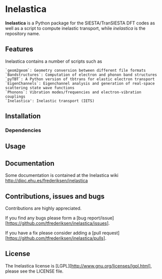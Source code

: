 # Inelastica #
__Inelastica__ is a Python package for the SIESTA/TranSIESTA DFT codes
as well as a script to compute inelastic transport, while _inelastica_ is the repository name.

## Features ##
Inelastica contains a number of scripts such as

    `geom2geom`: Geometry conversion between different file formats
    `Bandstructures`: Computation of electron and phonon band structures
    `pyTBT`: A Python version of tbtrans for elastic electron transport
    `EigenChannels`: Eigenchannel analysis and generation of real-space scattering state wave functions
    `Phonons`: Vibration modes/frequencies and electron-vibration couplings
    `Inelastica': Inelastic transport (IETS)

## Installation ##

### Dependencies ###

## Usage ##



## Documentation ##
Some documentation is contained at the Inelastica wiki http://dipc.ehu.es/frederiksen/inelastica


## Contributions, issues and bugs ##
Contributions are highly appreciated.

If you find any bugs please form a [bug report/issue][https://github.com/tfrederiksen/inelastica/issues].

If you have a fix please consider adding a [pull request][https://github.com/tfrederiksen/inelastica/pulls].

## License ##

The Inelastica license is [LGPL][http://www.gnu.org/licenses/lgpl.html], please see the LICENSE file.

